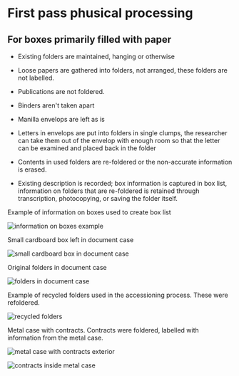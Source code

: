 # First pass phusical processing

## For boxes primarily filled with paper

- Existing folders are maintained, hanging or otherwise 

- Loose papers are gathered into folders, not arranged, these folders are not labelled.  

- Publications are not foldered.  

- Binders aren't taken apart 

- Manilla envelops are left as is 

- Letters in envelops are put into folders in single clumps, the researcher can take them out of the envelop with enough room so that the letter can be examined and placed back in the folder 

- Contents in used folders are re-foldered or the non-accurate information is erased.  

- Existing description is recorded; box information is captured in box list, information on folders that are re-foldered is retained through transcription, photocopying, or saving the folder itself.  

Example of information on boxes used to create box list

![information on boxes example](https://user-images.githubusercontent.com/58087302/80029364-ae365f00-84b4-11ea-95c3-9c4307f6f9d8.jpeg)

Small cardboard box left in document case

![small cardboard box in document case](https://user-images.githubusercontent.com/58087302/80029455-cc03c400-84b4-11ea-8364-6d5d3d056ac0.jpeg)

Original folders in document case

![folders in document case](https://user-images.githubusercontent.com/58087302/80029541-e8076580-84b4-11ea-9cc8-6b4e6116ea01.jpeg)

Example of recycled folders used in the accessioning process. These were refoldered.

![recycled folders](https://user-images.githubusercontent.com/58087302/80029749-39aff000-84b5-11ea-84e3-d64295a62710.jpeg)

Metal case with contracts. Contracts were foldered, labelled with information from the metal case.

![metal case with contracts exterior](https://user-images.githubusercontent.com/58087302/80030016-a2976800-84b5-11ea-990e-16a87460e700.jpeg)

![contracts inside metal case](https://user-images.githubusercontent.com/58087302/80030083-b9d65580-84b5-11ea-96df-498c24f8fcd0.jpeg)
